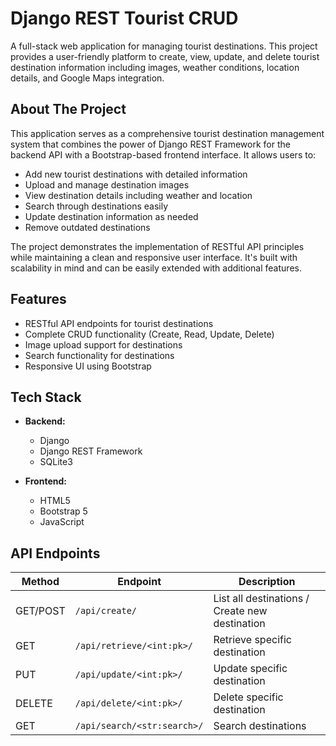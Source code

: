 # Django REST Tourist CRUD

A full-stack web application for managing tourist destinations. This project provides a user-friendly platform to create, view, update, and delete tourist destination information including images, weather conditions, location details, and Google Maps integration.

## About The Project

This application serves as a comprehensive tourist destination management system that combines the power of Django REST Framework for the backend API with a Bootstrap-based frontend interface. It allows users to:

- Add new tourist destinations with detailed information
- Upload and manage destination images
- View destination details including weather and location
- Search through destinations easily
- Update destination information as needed
- Remove outdated destinations


The project demonstrates the implementation of RESTful API principles while maintaining a clean and responsive user interface. It's built with scalability in mind and can be easily extended with additional features.

## Features

- RESTful API endpoints for tourist destinations
- Complete CRUD functionality (Create, Read, Update, Delete)
- Image upload support for destinations
- Search functionality for destinations
- Responsive UI using Bootstrap


## Tech Stack

- **Backend:**
  - Django 
  - Django REST Framework
  - SQLite3

- **Frontend:**
  - HTML5
  - Bootstrap 5
  - JavaScript

## API Endpoints

| Method | Endpoint | Description |
|--------|----------|-------------|
| GET/POST | `/api/create/` | List all destinations / Create new destination |
| GET | `/api/retrieve/<int:pk>/` | Retrieve specific destination |
| PUT | `/api/update/<int:pk>/` | Update specific destination |
| DELETE | `/api/delete/<int:pk>/` | Delete specific destination |
| GET | `/api/search/<str:search>/` | Search destinations |
 

